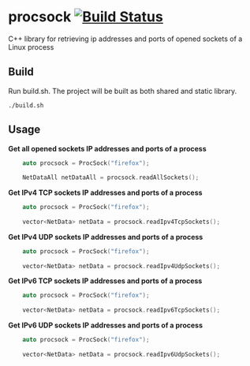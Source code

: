 # procsock [![Build Status](https://travis-ci.org/zulhilmizainuddin/procsock.svg?branch=master)](https://travis-ci.org/zulhilmizainuddin/procsock)
C++ library for retrieving ip addresses and ports of opened sockets of a Linux process

## Build
Run build.sh. The project will be built as both shared and static library.

    ./build.sh
    
## Usage
**Get all opened sockets IP addresses and ports of a process**
```cpp
    auto procsock = ProcSock("firefox");
    
    NetDataAll netDataAll = procsock.readAllSockets();
```

**Get IPv4 TCP sockets IP addresses and ports of a process**
```cpp
    auto procsock = ProcSock("firefox");
    
    vector<NetData> netData = procsock.readIpv4TcpSockets();
```

**Get IPv4 UDP sockets IP addresses and ports of a process**
```cpp
    auto procsock = ProcSock("firefox");
    
    vector<NetData> netData = procsock.readIpv4UdpSockets();
```

**Get IPv6 TCP sockets IP addresses and ports of a process**
```cpp
    auto procsock = ProcSock("firefox");
    
    vector<NetData> netData = procsock.readIpv6TcpSockets();
```

**Get IPv6 UDP sockets IP addresses and ports of a process**
```cpp
    auto procsock = ProcSock("firefox");
    
    vector<NetData> netData = procsock.readIpv6UdpSockets();
```
